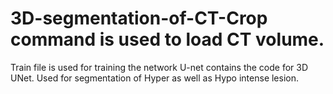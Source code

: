 # 3D-segmentation-of-CT-Crop command is used to load CT volume.
Train file is used for training the network
U-net contains the code for 3D UNet.
Used for segmentation of Hyper as well as Hypo intense lesion.
